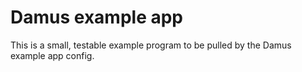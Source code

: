 # Damus example app
This is a small, testable example program to be pulled by the Damus example app config.
